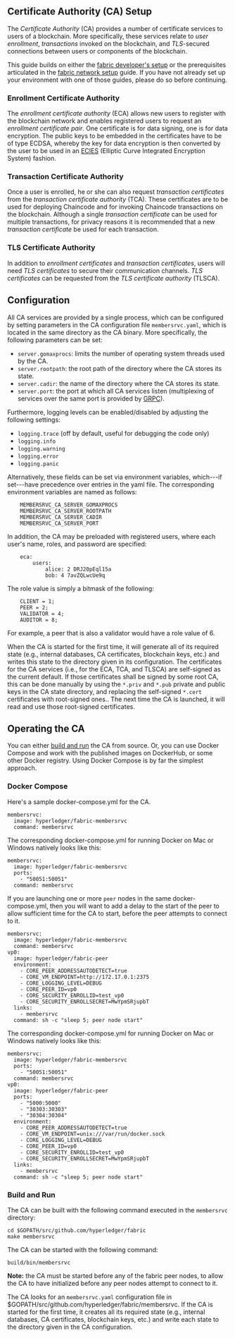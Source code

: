 ## Certificate Authority (CA) Setup

The _Certificate Authority_ (CA) provides a number of certificate services to users of a blockchain. More specifically, these services relate to _user enrollment_, _transactions_ invoked on the blockchain, and _TLS_-secured connections between users or components of the blockchain.

This guide builds on either the [fabric developer's setup](../dev-setup/devenv.md) or the prerequisites articulated in the [fabric network setup](Network-setup.md) guide. If you have not already set up your environment with one of those guides, please do so before continuing.

### Enrollment Certificate Authority

The _enrollment certificate authority_ (ECA) allows new users to register with the blockchain network and enables registered users to request an _enrollment certificate pair_. One certificate is for data signing, one is for data encryption. The public keys to be embedded in the certificates have to be of type ECDSA, whereby the key for data encryption is then converted by the user to be used in an [ECIES](https://en.wikipedia.org/wiki/Integrated_Encryption_Scheme) (Elliptic Curve Integrated Encryption System) fashion.

### Transaction Certificate Authority

Once a user is enrolled, he or she can also request _transaction certificates_ from the _transaction certificate authority_ (TCA). These certificates are to be used for deploying Chaincode and for invoking Chaincode transactions on the blockchain. Although a single _transaction certificate_ can be used for multiple transactions, for privacy reasons it is recommended that a new _transaction certificate_ be used for each transaction.

### TLS Certificate Authority

In addition to _enrollment certificates_ and _transaction certificates_, users will need _TLS certificates_ to secure their communication channels. _TLS certificates_ can be requested from the _TLS certificate authority_ (TLSCA).

## Configuration

All CA services are provided by a single process, which can be configured by setting parameters in the CA configuration file `membersrvc.yaml`, which is located in the same directory as the CA binary. More specifically, the following parameters can be set:

- `server.gomaxprocs`: limits the number of operating system threads used by the CA.
- `server.rootpath`: the root path of the directory where the CA stores its state.
- `server.cadir`: the name of the directory where the CA stores its state.
- `server.port`: the port at which all CA services listen (multiplexing of services over the same port is provided by [GRPC](http://www.grpc.io)).

Furthermore, logging levels can be enabled/disabled by adjusting the following settings:

- `logging.trace` (off by default, useful for debugging the code only)
- `logging.info`
- `logging.warning`
- `logging.error`
- `logging.panic`

Alternatively, these fields can be set via environment variables, which---if set---have precedence over entries in the yaml file. The corresponding environment variables are named as follows:

```
    MEMBERSRVC_CA_SERVER_GOMAXPROCS
    MEMBERSRVC_CA_SERVER_ROOTPATH
    MEMBERSRVC_CA_SERVER_CADIR
    MEMBERSRVC_CA_SERVER_PORT
```

In addition, the CA may be preloaded with registered users, where each user's name, roles, and password are specified:

```
    eca:
    	users:
    		alice: 2 DRJ20pEql15a
    		bob: 4 7avZQLwcUe9q
```
The role value is simply a bitmask of the following:
```
    CLIENT = 1;
    PEER = 2;
    VALIDATOR = 4;
    AUDITOR = 8;
```

For example, a peer that is also a validator would have a role value of 6.

When the CA is started for the first time, it will generate all of its required state (e.g., internal databases, CA certificates, blockchain keys, etc.) and writes this state to the directory given in its configuration. The certificates for the CA services (i.e., for the ECA, TCA, and TLSCA) are self-signed as the current default. If those certificates shall be signed by some root CA, this can be done manually by using the `*.priv` and `*.pub` private and public keys in the CA state directory, and replacing the self-signed `*.cert` certificates with root-signed ones.. The next time the CA is launched, it will read and use those root-signed certificates.

## Operating the CA

You can either [build and run](#build-and-run) the CA from source. Or, you can use Docker Compose and work with the published images on DockerHub, or some other Docker registry. Using Docker Compose is by far the simplest approach.

### Docker Compose

Here's a sample docker-compose.yml for the CA.

```
membersrvc:
  image: hyperledger/fabric-membersrvc
  command: membersrvc
```

The corresponding docker-compose.yml for running Docker on Mac or Windows natively looks like this:

```
membersrvc:
  image: hyperledger/fabric-membersrvc
  ports:
    - "50051:50051"
  command: membersrvc
```

If you are launching one or more `peer` nodes in the same docker-compose.yml, then you will want to add a delay to the start of the peer to allow sufficient time for the CA to start, before the peer attempts to connect to it.

```
membersrvc:
  image: hyperledger/fabric-membersrvc
  command: membersrvc
vp0:
  image: hyperledger/fabric-peer
  environment:
    - CORE_PEER_ADDRESSAUTODETECT=true
    - CORE_VM_ENDPOINT=http://172.17.0.1:2375
    - CORE_LOGGING_LEVEL=DEBUG
    - CORE_PEER_ID=vp0
    - CORE_SECURITY_ENROLLID=test_vp0
    - CORE_SECURITY_ENROLLSECRET=MwYpmSRjupbT
  links:
    - membersrvc
  command: sh -c "sleep 5; peer node start"
```

The corresponding docker-compose.yml for running Docker on Mac or Windows natively looks like this:

```
membersrvc:
  image: hyperledger/fabric-membersrvc
  ports:
    - "50051:50051"
  command: membersrvc
vp0:
  image: hyperledger/fabric-peer
  ports:
    - "5000:5000"
    - "30303:30303"
    - "30304:30304"
  environment:
    - CORE_PEER_ADDRESSAUTODETECT=true
    - CORE_VM_ENDPOINT=unix:///var/run/docker.sock
    - CORE_LOGGING_LEVEL=DEBUG
    - CORE_PEER_ID=vp0
    - CORE_SECURITY_ENROLLID=test_vp0
    - CORE_SECURITY_ENROLLSECRET=MwYpmSRjupbT
  links:
    - membersrvc
  command: sh -c "sleep 5; peer node start"
```

### Build and Run

The CA can be built with the following command executed in the `membersrvc` directory:

```
cd $GOPATH/src/github.com/hyperledger/fabric
make membersrvc
```

The CA can be started with the following command:

```
build/bin/membersrvc
```

**Note:** the CA must be started before any of the fabric peer nodes, to allow the CA to have initialized before any peer nodes attempt to connect to it.

The CA looks for an `membersrvc.yaml` configuration file in $GOPATH/src/github.com/hyperledger/fabric/membersrvc. If the CA is started for the first time, it creates all its required state (e.g., internal databases, CA certificates, blockchain keys, etc.) and write each state to the directory given in the CA configuration.

<!-- This needs some serious attention

If starting the peer with security/privacy enabled, environment variables for security, CA address and peer's ID and password must be included. Additionally, the fabric-membersrvc container must be started before the peer(s) are launched. Hence we will need to insert a delay in launching the peer command. Here's the docker-compose.yml for a single peer with membership services running in a **Vagrant** environment:

```
vp0:
  image: hyperledger/fabric-peer
  environment:
  - CORE_PEER_ADDRESSAUTODETECT=true
  - CORE_VM_ENDPOINT=http://172.17.0.1:2375
  - CORE_LOGGING_LEVEL=DEBUG
  - CORE_PEER_ID=vp0
  - CORE_PEER_TLS_ENABLED=true
  - CORE_PEER_TLS_SERVERHOSTOVERRIDE=OBC
  - CORE_PEER_TLS_CERT_FILE=./bddtests/tlsca.cert
  - CORE_PEER_TLS_KEY_FILE=./bddtests/tlsca.priv
  command: sh -c "sleep 5; peer node start"

membersrvc:
   image: hyperledger/fabric-membersrvc
   command: membersrvc
```

```
docker run --rm -it -e CORE_VM_ENDPOINT=http://172.17.0.1:2375 -e CORE_PEER_ID=vp0 -e CORE_PEER_ADDRESSAUTODETECT=true -e CORE_SECURITY_ENABLED=true -e CORE_SECURITY_PRIVACY=true -e CORE_PEER_PKI_ECA_PADDR=172.17.0.1:50051 -e CORE_PEER_PKI_TCA_PADDR=172.17.0.1:50051 -e CORE_PEER_PKI_TLSCA_PADDR=172.17.0.1:50051 -e CORE_SECURITY_ENROLLID=vp0 -e CORE_SECURITY_ENROLLSECRET=vp0_secret  hyperledger/fabric-peer peer node start
```

Additionally, the validating peer `enrollID` and `enrollSecret` (`vp0` and `vp0_secret`) has to be added to [membersrvc.yaml](https://github.com/hyperledger/fabric/blob/master/membersrvc/membersrvc.yaml).
-->
